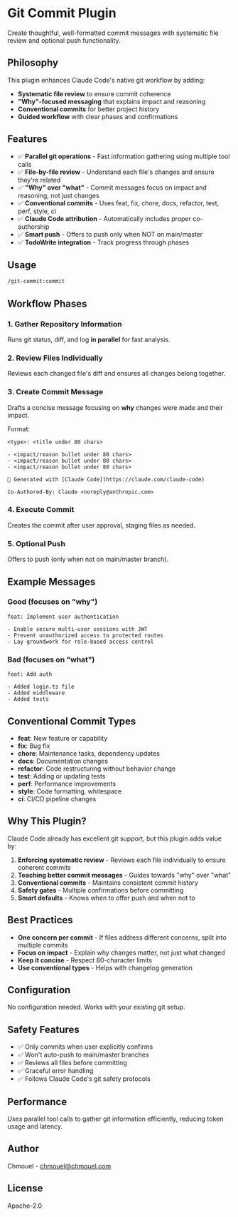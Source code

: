 # Git Commit Plugin

Create thoughtful, well-formatted commit messages with systematic file review and optional push functionality.

## Philosophy

This plugin enhances Claude Code's native git workflow by adding:
- **Systematic file review** to ensure commit coherence
- **"Why"-focused messaging** that explains impact and reasoning
- **Conventional commits** for better project history
- **Guided workflow** with clear phases and confirmations

## Features

- ✅ **Parallel git operations** - Fast information gathering using multiple tool calls
- ✅ **File-by-file review** - Understand each file's changes and ensure they're related
- ✅ **"Why" over "what"** - Commit messages focus on impact and reasoning, not just changes
- ✅ **Conventional commits** - Uses feat, fix, chore, docs, refactor, test, perf, style, ci
- ✅ **Claude Code attribution** - Automatically includes proper co-authorship
- ✅ **Smart push** - Offers to push only when NOT on main/master
- ✅ **TodoWrite integration** - Track progress through phases

## Usage

```bash
/git-commit:commit
```

## Workflow Phases

### 1. Gather Repository Information
Runs git status, diff, and log **in parallel** for fast analysis.

### 2. Review Files Individually
Reviews each changed file's diff and ensures all changes belong together.

### 3. Create Commit Message
Drafts a concise message focusing on **why** changes were made and their impact.

Format:
```
<type>: <title under 80 chars>

- <impact/reason bullet under 80 chars>
- <impact/reason bullet under 80 chars>
- <impact/reason bullet under 80 chars>

🤖 Generated with [Claude Code](https://claude.com/claude-code)

Co-Authored-By: Claude <noreply@anthropic.com>
```

### 4. Execute Commit
Creates the commit after user approval, staging files as needed.

### 5. Optional Push
Offers to push (only when not on main/master branch).

## Example Messages

### Good (focuses on "why")
```
feat: Implement user authentication

- Enable secure multi-user sessions with JWT
- Prevent unauthorized access to protected routes
- Lay groundwork for role-based access control
```

### Bad (focuses on "what")
```
feat: Add auth

- Added login.ts file
- Added middleware
- Added tests
```

## Conventional Commit Types

- **feat**: New feature or capability
- **fix**: Bug fix
- **chore**: Maintenance tasks, dependency updates
- **docs**: Documentation changes
- **refactor**: Code restructuring without behavior change
- **test**: Adding or updating tests
- **perf**: Performance improvements
- **style**: Code formatting, whitespace
- **ci**: CI/CD pipeline changes

## Why This Plugin?

Claude Code already has excellent git support, but this plugin adds value by:

1. **Enforcing systematic review** - Reviews each file individually to ensure coherent commits
2. **Teaching better commit messages** - Guides towards "why" over "what"
3. **Conventional commits** - Maintains consistent commit history
4. **Safety gates** - Multiple confirmations before committing
5. **Smart defaults** - Knows when to offer push and when not to

## Best Practices

- **One concern per commit** - If files address different concerns, split into multiple commits
- **Focus on impact** - Explain why changes matter, not just what changed
- **Keep it concise** - Respect 80-character limits
- **Use conventional types** - Helps with changelog generation

## Configuration

No configuration needed. Works with your existing git setup.

## Safety Features

- ✅ Only commits when user explicitly confirms
- ✅ Won't auto-push to main/master branches
- ✅ Reviews all files before committing
- ✅ Graceful error handling
- ✅ Follows Claude Code's git safety protocols

## Performance

Uses parallel tool calls to gather git information efficiently, reducing token usage and latency.

## Author

Chmouel - <chmouel@chmouel.com>

## License

Apache-2.0
